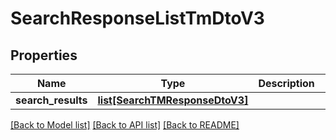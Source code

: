 # SearchResponseListTmDtoV3

## Properties
Name | Type | Description | Notes
------------ | ------------- | ------------- | -------------
**search_results** | [**list[SearchTMResponseDtoV3]**](SearchTMResponseDtoV3.md) |  | [optional] 

[[Back to Model list]](../README.md#documentation-for-models) [[Back to API list]](../README.md#documentation-for-api-endpoints) [[Back to README]](../README.md)


